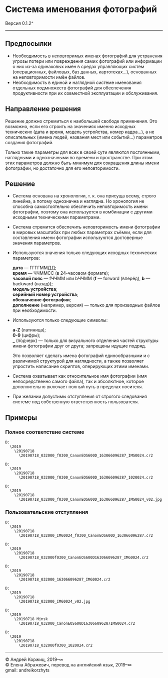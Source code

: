 ﻿# Система именования фотографий

Версия 0.1.2^

---

## Предпосылки

- Необходимость в неповторимых именах фотографий для устранения угрозы потери или повреждения самих фотографий или информации о них из-за одинаковых имён в средах управляющих систем (операционных, файловых, баз данных, картотеках…), основанных на неповторимости имён файлов.
- Необходимость в единой и наглядной системе именования отдельных подмножеств фотографий для обеспечения продуктивности при их совместной эксплуатации и обслуживания.

## Направление решения

Решение должно стремиться к наибольшей свободе применения. Это возможно, если его строить на значениях именно исходных технических (дата и время, модель устройства, номер кадра…), а не описательных (имена людей, названия мест или событий…) параметров создания фотографий.

Только такие параметры для всех в своей сути являются постоянными, наглядными и однозначными во времени и пространстве. При этом этих параметров должно быть минимум для сокращения длины имени фотографии, но достаточно для его неповторимости.

## Решение

- Система основана на хронологии, т. к. она присуща всему, строго линейна, а потому однозначна и наглядна. Но хронология не способна самостоятельно обеспечить неповторимость имени фотографии, поэтому она используется в комбинации с другими исходными техническими параметрами.
- Система стремится обеспечить неповторимость имени фотографии в мировых масштабах при любых параметрах съёмки, если для составления имени фотографии используются достоверные значения параметров.
- Используются значения только следующих исходных технических параметров:

  **дата** — ГГГГММДД;  
  **время** — ЧЧММСС (в 24-часовом формате);  
  **часовой пояс** — fЧЧММ или bЧЧММ (**f** — forward (вперёд), **b** — backward (назад));  
  **модель устройства**;  
  **серийный номер устройства**;  
  **обозначение фотографии**;  
  **дополнение** (например, версия) — только для производных файлов при необходимости.
- Используются только следующие символы:

  **a-Z** (латиница);  
  **0-9** (цифры);  
  **_** (п́одчерк) — только для визуального отделения частей структуры имени фотографии друг от друга; запрещены идущие подряд.

  Это позволяет сделать имена фотографий единообразными и с различимой структурой для наглядности, а также позволяет упростить написание скриптов, оперирующих этими именами.
- Система охватывает как относительное имя фотографии (имя непосредственно самого файла), так и абсолютное, которое дополнительно включает полный путь в пределах носителя.
- При желании допустимы отступления от строгого следования системе под собственную ответственность пользователя.

## Примеры

### Полное соответствие системе

```
D:
  \2019
    \20190718
      \20190718_032000_f0300_CanonEOS600D_163066096287_IMG0024.cr2
```

```
D:
  \2019
    \20190718
      \20190718_032000_f0300_CanonEOS600D_163066096287_1020024.cr2
```

```
D:
  \2019
    \20190718
      \20190718_032000_f0300_CanonEOS600D_163066096287_IMG0024_v02.jpg
```

### Пользовательские отступления

```
D:
  \2019
    \20190718
      \20190718_032000_IMG0024_f0300_CanonEOS600D_163066096287.cr2
```

```
D:
  \2019
    \20190718
      \20190718_032000f0300_CanonEOS600D163066096287_IMG0024.cr2
```

```
D:
  \2019
    \20190718
      \20190718_032000_163066096287_IMG0024.cr2
```

```
D:
  \2019
    \20190718
      \20190718_032000_IMG0024_v02.jpg
```

```
D:
  \2019
    \20190718_Minsk
      \20190718_032000_CanonEOS600D163066096287IMG0024.cr2
```

```
D:
  \2019
    \20190718
      \20190718_032000f0300_1020024.cr2
```

---

© Андрей Коржиц, 2019–∞  
© Елена Абражевич, перевод на английский язык, 2019–∞  
gmail: andreikorzhyts